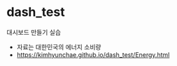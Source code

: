# dash_test

대시보드 만들기 실습
- 자료는 대한민국의 에너지 소비량
- <https://kimhyunchae.github.io/dash_test/Energy.html>